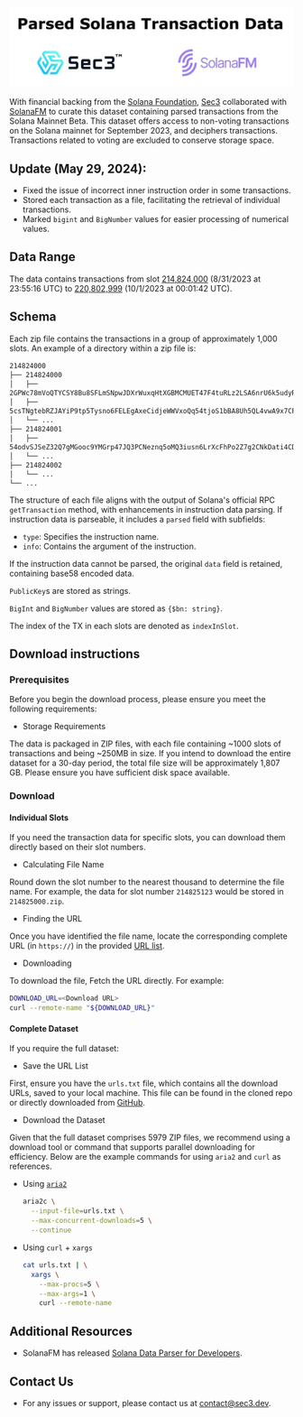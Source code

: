 ![Header](header.jpg)

With financial backing from the [Solana Foundation](https://solana.org),
[Sec3](https://sec3.dev) collaborated with [SolanaFM](https://solana.fm/) to
curate this dataset containing parsed transactions from the Solana Mainnet
Beta. This dataset offers access to non-voting transactions on the Solana
mainnet for September 2023, and deciphers transactions. Transactions related to
voting are excluded to conserve storage space.

## Update (May 29, 2024):

- Fixed the issue of incorrect inner instruction order in some transactions.
- Stored each transaction as a file, facilitating the retrieval of individual transactions.
- Marked `bigint` and `BigNumber` values for easier processing of numerical values.

## Data Range

The data contains transactions from slot
[214,824,000](https://explorer.solana.com/block/214824000) (8/31/2023 at
23:55:16 UTC) to [220,802,999](https://explorer.solana.com/block/220802999)
(10/1/2023 at 00:01:42 UTC).

## Schema

Each zip file contains the transactions in a group of approximately 1,000 slots.
An example of a directory within a zip file is:
```
214824000
├── 214824000
│   ├── 2GPWc78mVoQTYCSY8Bu8SFLmSNpwJDXrWuxqHtXGBMCMUET47F4tuRLz2LSA6nrU6k5udyRMkBurEEbnShLYieW.json
│   ├── 5csTNgtebRZJAYiP9tp5Tysno6FELEgAxeCidjeWWVxoQq54tjoS1bBA8Uh5QL4vwA9x7CPAGDHUKbx3FLNHwVu7.json
│   └── ...
├── 214824001
│   ├── 54odvSJSeZ32Q7gMGooc9YMGrp47JQ3PCNeznq5oMQ3iusn6LrXcFhPo2Z7g2CNkDati4CDm2xD5YfT2ewSxDG5R.json
│   └── ...
├── 214824002
│   └── ...
└── ...
```

The structure of each file aligns with the output of Solana's official RPC
`getTransaction` method, with enhancements in instruction data parsing. If
instruction data is parseable, it includes a `parsed` field with subfields:

- `type`: Specifies the instruction name.
- `info`: Contains the argument of the instruction.

If the instruction data cannot be parsed, the original `data` field is
retained, containing base58 encoded data.

`PublicKey`s are stored as strings.

`BigInt` and `BigNumber` values are stored as `{$bn: string}`.

The index of the TX in each slots are denoted as `indexInSlot`.

## Download instructions

### Prerequisites

Before you begin the download process, please ensure you meet the following
requirements:

- Storage Requirements

The data is packaged in ZIP files, with each file containing ~1000 slots of
transactions and being ~250MB in size. If you intend to download the entire
dataset for a 30-day period, the total file size will be approximately 1,807 GB.
Please ensure you have sufficient disk space available.

### Download

#### Individual Slots

If you need the transaction data for specific slots, you can download them
directly based on their slot numbers.

- Calculating File Name

Round down the slot number to the nearest thousand to determine the file name.
For example, the data for slot number `214825123` would be stored in
`214825000.zip`.

- Finding the URL

Once you have identified the file name, locate the corresponding complete URL
(in `https://`) in the provided
[URL list](https://github.com/coderrect-inc/sec3-solana-txs/blob/main/urls.txt).

- Downloading

To download the file, Fetch the URL directly. For example:

```sh
DOWNLOAD_URL=<Download URL>
curl --remote-name "${DOWNLOAD_URL}"
```

#### Complete Dataset

If you require the full dataset:

- Save the URL List

First, ensure you have the `urls.txt` file, which contains all the download
URLs, saved to your local machine. This file can be found in the cloned repo or
directly downloaded from
[GitHub](https://github.com/coderrect-inc/sec3-solana-txs/blob/main/urls.txt).

- Download the Dataset

Given that the full dataset comprises 5979 ZIP files, we recommend using a
download tool or command that supports parallel downloading for efficiency.
Below are the example commands for using `aria2` and `curl` as references.

  - Using [`aria2`](https://aria2.github.io/)

    ```sh
    aria2c \
      --input-file=urls.txt \
      --max-concurrent-downloads=5 \
      --continue
    ```

  - Using `curl` + `xargs`

    ```sh
    cat urls.txt | \
      xargs \
        --max-procs=5 \
        --max-args=1 \
        curl --remote-name
    ```

## Additional Resources

- SolanaFM has released
  [Solana Data Parser for Developers](https://github.com/solana-fm/explorer-kit).


## Contact Us

- For any issues or support, please contact us at contact@sec3.dev.
